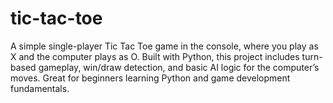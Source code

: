 # tic-tac-toe
A simple single-player Tic Tac Toe game in the console, where you play as X and the computer plays as O. Built with Python, this project includes turn-based gameplay, win/draw detection, and basic AI logic for the computer’s moves. Great for beginners learning Python and game development fundamentals.
